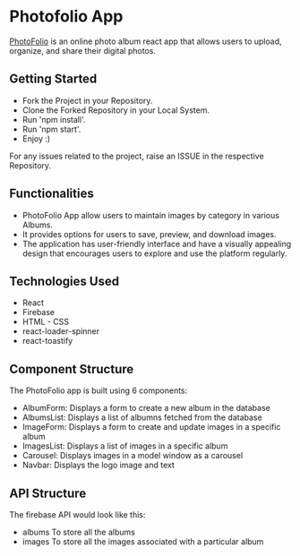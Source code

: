 # Photofolio App
[PhotoFolio](https://bhupendra-giradkar.github.io/PhotoFolio.github.io/) is an online photo album react app that allows users to upload, organize, and share their digital photos.

##  Getting Started 
-  Fork the Project in your Repository.
-  Clone the Forked Repository in your Local System.
-  Run 'npm install'.
-  Run 'npm start'.
-  Enjoy :)

For any issues related to the project, raise an ISSUE in the respective Repository.

## Functionalities
- PhotoFolio App allow users to maintain images by category in various Albums.
- It provides options for users to save, preview, and download images.
- The application has user-friendly interface and have a visually appealing design that encourages users to explore and use the platform regularly.

## Technologies Used
- React
- Firebase
- HTML - CSS
- react-loader-spinner
- react-toastify

## Component Structure
The PhotoFolio app is built using 6 components:
- AlbumForm: Displays a form to create a new album in the database
- AlbumsList: Displays a list of albumns fetched from the database
- ImageForm: Displays a form to create and update images in a specific album
- ImagesList: Displays a list of images in a specific album
- Carousel: Displays images in a model window as a carousel
- Navbar: Displays the logo image and text

## API Structure
The firebase API would look like this:
- albums To store all the albums
- images To store all the images associated with a particular album
